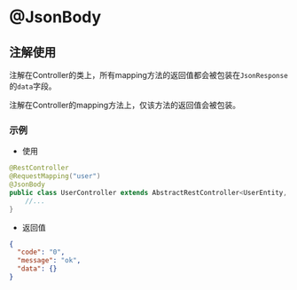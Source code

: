 # @JsonBody

## 注解使用

注解在Controller的类上，所有mapping方法的返回值都会被包装在`JsonResponse`的`data`字段 。

注解在Controller的mapping方法上，仅该方法的返回值会被包装。

### 示例

* 使用

```java
@RestController
@RequestMapping("user")
@JsonBody
public class UserController extends AbstractRestController<UserEntity, Long, UserQuery, UserRequest, UserResponse> {
    //...
}
```

* 返回值

```json
{
  "code": "0",
  "message": "ok",
  "data": {}
}
```

